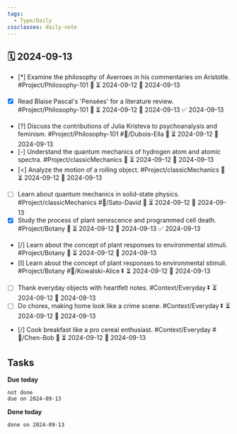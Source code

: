```yaml
---
tags:
  - Type/Daily
cssclasses: daily-note
---
```


## 🗓️ 2024-09-13

- [*] Examine the philosophy of Averroes in his commentaries on Aristotle. #Project/Philosophy-101 🔽 ⏳ 2024-09-12 📅 2024-09-13
- [x] Read Blaise Pascal's 'Pensées' for a literature review. #Project/Philosophy-101 🔽 ⏳ 2024-09-12 📅 2024-09-13 ✅ 2024-09-13
- [?] Discuss the contributions of Julia Kristeva to psychoanalysis and feminism. #Project/Philosophy-101 #👤/Dubois-Ella 🔽 ⏳ 2024-09-12 📅 2024-09-13
- [-] Understand the quantum mechanics of hydrogen atom and atomic spectra. #Project/classicMechanics 🔽 ⏳ 2024-09-12 📅 2024-09-13
- [<] Analyze the motion of a rolling object. #Project/classicMechanics 🔺 ⏳ 2024-09-12 📅 2024-09-13
- [ ] Learn about quantum mechanics in solid-state physics. #Project/classicMechanics #👤/Sato-David 🔼 ⏳ 2024-09-12 📅 2024-09-13
- [x] Study the process of plant senescence and programmed cell death. #Project/Botany 🔼 ⏳ 2024-09-12 📅 2024-09-13 ✅ 2024-09-13
- [/] Learn about the concept of plant responses to environmental stimuli. #Project/Botany 🔽 ⏳ 2024-09-12 📅 2024-09-13
- [I] Learn about the concept of plant responses to environmental stimuli. #Project/Botany #👤/Kowalski-Alice ⏬ ⏳ 2024-09-12 📅 2024-09-13
- [ ] Thank everyday objects with heartfelt notes. #Context/Everyday ⏬ ⏳ 2024-09-12 📅 2024-09-13
- [ ] Do chores, making home look like a crime scene. #Context/Everyday ⏬ ⏳ 2024-09-12 📅 2024-09-13
- [/] Cook breakfast like a pro cereal enthusiast. #Context/Everyday #👤/Chen-Bob 🔺 ⏳ 2024-09-12 📅 2024-09-13

## Tasks

**Due today**

```tasks
not done
due on 2024-09-13
```

**Done today**

```tasks
done on 2024-09-13
```
            
